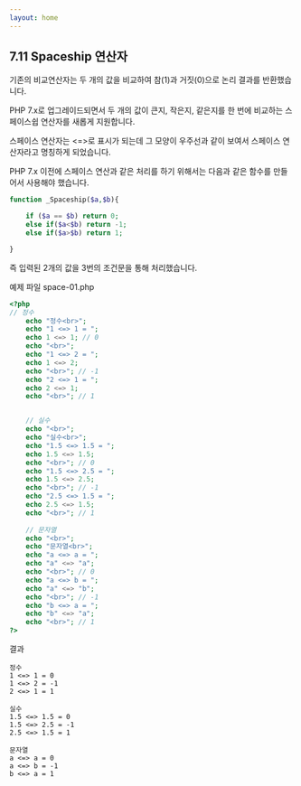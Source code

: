 ```yaml
---
layout: home
---
```

## 7.11 Spaceship 연산자
기존의 비교연산자는 두 개의 값을 비교하여 참(1)과 거짓(0)으로 논리 결과를 반환했습니다.  

PHP 7.x로 업그레이드되면서 두 개의 값이 큰지, 작은지, 같은지를 한 번에 비교하는 스페이스쉽  연산자를 새롭게 지원합니다.  

스페이스 연산자는 <=>로 표시가 되는데 그 모양이 우주선과 같이 보여서 스페이스 연산자라고 명칭하게 되었습니다.  

PHP 7.x 이전에 스페이스 연산과 같은 처리를 하기 위해서는 다음과 같은 함수를 만들어서 사용해야 했습니다.  
 
```php
function _Spaceship($a,$b){

	if ($a == $b) return 0;
	else if($a<$b) return -1;
	else if($a>$b) return 1; 

}
```

즉 입력된 2개의 값을 3번의 조건문을 통해 처리했습니다.  

예제 파일 space-01.php
```php
<?php
// 정수
	echo "정수<br>";
	echo "1 <=> 1 = ";
	echo 1 <=> 1; // 0
	echo "<br>";
	echo "1 <=> 2 = ";
	echo 1 <=> 2;
	echo "<br>"; // -1
	echo "2 <=> 1 = ";
	echo 2 <=> 1;
	echo "<br>"; // 1


	// 실수
	echo "<br>";
	echo "실수<br>";
	echo "1.5 <=> 1.5 = ";
	echo 1.5 <=> 1.5;
	echo "<br>"; // 0
	echo "1.5 <=> 2.5 = ";
	echo 1.5 <=> 2.5;
	echo "<br>"; // -1
	echo "2.5 <=> 1.5 = ";
	echo 2.5 <=> 1.5;
	echo "<br>"; // 1
 
	// 문자열
	echo "<br>";
	echo "문자열<br>";
	echo "a <=> a = ";
	echo "a" <=> "a";
	echo "<br>"; // 0
	echo "a <=> b = ";
	echo "a" <=> "b";
	echo "<br>"; // -1
	echo "b <=> a = ";
	echo "b" <=> "a";
	echo "<br>"; // 1
?>
```

결과
```
정수
1 <=> 1 = 0
1 <=> 2 = -1
2 <=> 1 = 1

실수
1.5 <=> 1.5 = 0
1.5 <=> 2.5 = -1
2.5 <=> 1.5 = 1

문자열
a <=> a = 0
a <=> b = -1
b <=> a = 1
```




